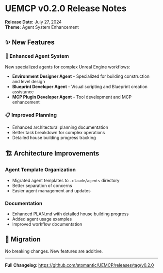 # UEMCP v0.2.0 Release Notes

**Release Date:** July 27, 2024  
**Theme:** Agent System Enhancement

## ✨ New Features

### 🤖 Enhanced Agent System

New specialized agents for complex Unreal Engine workflows:

- **Environment Designer Agent** - Specialized for building construction and level design
- **Blueprint Developer Agent** - Visual scripting and Blueprint creation assistance
- **MCP Plugin Developer Agent** - Tool development and MCP enhancement

### 📋 Improved Planning

- Enhanced architectural planning documentation
- Better task breakdown for complex operations
- Detailed house building progress tracking

## 🏗️ Architecture Improvements

### Agent Template Organization

- Migrated agent templates to `.claude/agents` directory
- Better separation of concerns
- Easier agent management and updates

### Documentation

- Enhanced PLAN.md with detailed house building progress
- Added agent usage examples
- Improved workflow documentation

## 🔄 Migration

No breaking changes. New features are additive.

---

**Full Changelog**: https://github.com/atomantic/UEMCP/releases/tag/v0.2.0